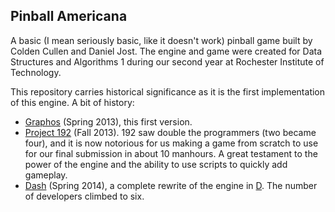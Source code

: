 ## Pinball Americana

A basic (I mean seriously basic, like it doesn't work) pinball game built by Colden Cullen and Daniel Jost. The engine and game were created for Data Structures and Algorithms 1 during our second year at Rochester Institute of Technology.

This repository carries historical significance as it is the first implementation of this engine. A bit of history:

* [Graphos](https://github.com/ColdenCullen/dsa-pinball) (Spring 2013), this first version.
* [Project 192](https://github.com/ColdenCullen/Project-192) (Fall 2013). 192 saw double the programmers (two became four), and it is now notorious for us making a game from scratch to use for our final submission in about 10 manhours. A great testament to the power of the engine and the ability to use scripts to quickly add gameplay.
* [Dash](https://github.com/Circular-Studios/Dash) (Spring 2014), a complete rewrite of the engine in [D](http://dlang.org/). The number of developers climbed to six.
